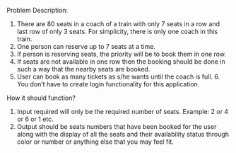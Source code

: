 Problem Description:
1. There are 80 seats in a coach of a train with only 7 seats in a row and last row of only 3 seats. For
simplicity, there is only one coach in this train.
2. One person can reserve up to 7 seats at a time.
3. If person is reserving seats, the priority will be to book them in one row.
4. If seats are not available in one row then the booking should be done in such a way that the nearby
seats are booked.
5. User can book as many tickets as s/he wants until the coach is full. 6. You don’t have to create login
functionality for this application.

How it should function?
1. Input required will only be the required number of seats. Example: 2 or 4 or 6 or 1 etc.
2. Output should be seats numbers that have been booked for the user along with the display of all the
seats and their availability status through color or number or anything else that you may feel fit.